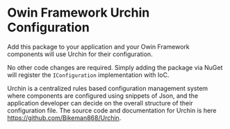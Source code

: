 ﻿# Owin Framework Urchin Configuration

Add this package to your application and your Owin Framework components will use Urchin for their configuration.

No other code changes are required. Simply adding the package via NuGet will register the `IConfiguration` implementation with IoC.

Urchin is a centralized rules based configuration management system where components are configured using snippets of Json, and the 
application developer can decide on the overall structure of their configuration file. The source code and documentation for Urchin is 
here https://github.com/Bikeman868/Urchin.